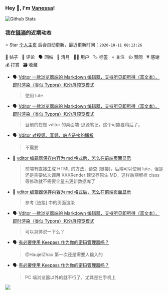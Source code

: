 ### Hey 👋, I'm [Vanessa](http://vanessa.b3log.org/)!

![Github Stats](https://github-readme-stats.vercel.app/api?username=Vanessa219&show_icons=true)

<!--events start -->

### 我在[链滴](https://ld246.com)的近期动态

⭐️ Star [个人主页](https://github.com/Vanessa219/Vanessa219) 后会自动更新，最近更新时间：`2020-10-11 08:13:26`

📝 帖子 &nbsp; 💬 评论 &nbsp; 🗣 回帖 &nbsp; 🌙 清月 &nbsp; 👨‍💻 用户 &nbsp; 🏷️ 标签 &nbsp; ⭐️ 关注 &nbsp; 👍 赞同 &nbsp; 💗 感谢 &nbsp; 💰 打赏 &nbsp; 🗃 收藏

* 🗣 [Vditor 一款浏览器端的 Markdown 编辑器，支持所见即所得（富文本）、即时渲染（类似 Typora）和分屏预览模式](https://ld246.com/article/1549638745630/comment/1602349666671#comments)

  > 使用 lute
* 🗣 [Vditor 一款浏览器端的 Markdown 编辑器，支持所见即所得（富文本）、即时渲染（类似 Typora）和分屏预览模式](https://ld246.com/article/1549638745630/comment/1602300731011#comments)

  > 目前的在做 vditor 的桌面端-思源笔记，这个可能要稍后了。
* 🗣 [Vditor 对视频、音频、站点链接的解析](https://ld246.com/article/1589813914768/comment/1602209984939#comments)

  > 不需要
* 💬 [vditor 编辑器保存内容为 md 格式后，怎么在前端页面显示](https://ld246.com/article/1601367933350/comment/1601394355051#comments)

  > 前端有直接生成 HTML 的方法，请查 [链接]，后端可以使用 lute，但是还是需要依次调用 XXXRender 建议存原生 MD，这样后期解析 class 等修改就不需要全量去更新数据库了
* 💬 [vditor 编辑器保存内容为 md 格式后，怎么在前端页面显示](https://ld246.com/article/1601367933350/comment/1601373927198#comments)

  > 参考 [链接] 中的页面渲染
* 🗣 [Vditor 一款浏览器端的 Markdown 编辑器，支持所见即所得（富文本）、即时渲染（类似 Typora）和分屏预览模式](https://ld246.com/article/1549638745630/comment/1601273503171#comments)

  > 可以具体说一下么？
* 🗣 [有必要使用 Keepass 作为你的密码管理器吗？](https://ld246.com/article/1601022177468/comment/1601089104990#comments)

  > @HaujetZhao 第一次还是需要人输入的
* 🗣 [有必要使用 Keepass 作为你的密码管理器吗？](https://ld246.com/article/1601022177468/comment/1601089104990#comments)

  > PC 端浏览器以外的就不行了，尤其是在手机上


<!--events end -->

<a title="Hits" target="_blank" href="https://github.com/Vanessa219/Vanessa219"><img src="https://hits.b3log.org/Vanessa219/Vanessa219.svg"></a>
